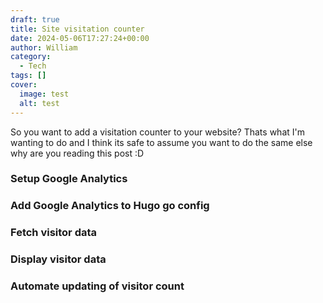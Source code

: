 ```yaml
---
draft: true
title: Site visitation counter
date: 2024-05-06T17:27:24+00:00
author: William
category:
  - Tech
tags: []
cover:
  image: test
  alt: test
---
```


So you want to add a visitation counter to your website? Thats what I'm wanting to do and I think its safe to assume you want to do the same else why are you reading this post :D

### Setup Google Analytics


### Add Google Analytics to Hugo go config 



### Fetch visitor data

### Display visitor data

### Automate updating of visitor count
